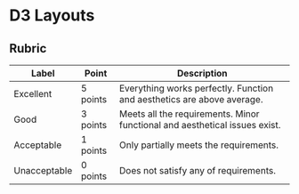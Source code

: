 # D3 Layouts

## Rubric

| Label  | Point | Description |
| --- | --- | --- |
| Excellent  | 5 points  | Everything works perfectly. Function and aesthetics are above average. |
| Good  | 3 points  | Meets all the requirements. Minor functional and aesthetical issues exist. |
| Acceptable  | 1 points  | Only partially meets the requirements. |
| Unacceptable  | 0 points  | Does not satisfy any of requirements. |

